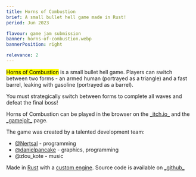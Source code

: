 ```yaml
---
title: Horns of Combustion
brief: A small bullet hell game made in Rust!
period: Jun 2023

flavour: game jam submission
banner: horns-of-combustion.webp
bannerPosition: right

relevance: 2
---
```


<mark class="highlight">Horns of Combustion</mark> is a small bullet hell game. Players can switch between two forms - an armed human (portrayed as a triangle) and a fast barrel, leaking with gasoline (portrayed as a barrel).

You must strategically switch between forms to complete all waves and defeat the final boss!

Horns of Combustion can be played in the browser on the [\_itch.io\_](https://nertsal.itch.io/horns-of-combustion) and the [\_gamejolt\_](https://gamejolt.com/games/horns_of_combustion/818036) page.

The game was created by a talented development team:

- [@Nertsal](https://github.com/Nertsal) - programming
- [@danielpancake](https://github.com/danielpancake) - graphics, programming
- @zlou_kote - music

Made in [Rust](https://www.rust-lang.org/) with a [custom engine](https://github.com/geng-engine/geng). Source code is available on [\_github\_](https://github.com/Nertsal/anlaut-4)
